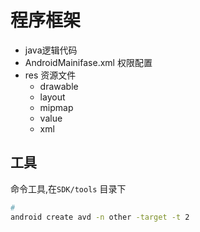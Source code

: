 # 程序框架

+ java逻辑代码
+ AndroidMainifase.xml 权限配置
+ res 资源文件
  + drawable
  + layout
  + mipmap
  + value
  + xml

## 工具

命令工具,在`SDK/tools` 目录下

```sh
# 
android create avd -n other -target -t 2
```

